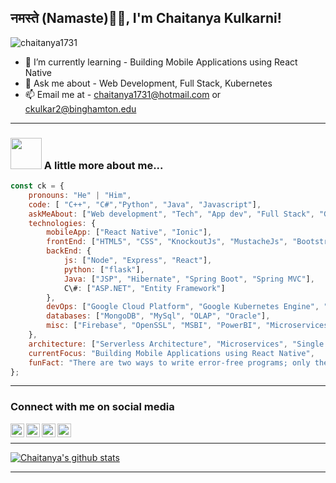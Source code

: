 ### <h2> नमस्ते (Namaste)🙏🏻, I'm Chaitanya Kulkarni!

<!--
**chaitanya1731/chaitanya1731** is a ✨ _special_ ✨ repository because its `README.md` (this file) appears on your GitHub profile.

Here are some ideas to get you started:
-->
<p align="left"> <img src="https://komarev.com/ghpvc/?username=chaitanya1731" alt="chaitanya1731" /> </p>

<!-- 
- 🔭 I’m currently working on - 
- ⚡ Fun fact: 
--> 
- 🌱 I’m currently learning - Building Mobile Applications using React Native
- 💬 Ask me about - Web Development, Full Stack, Kubernetes
- 📫 Email me at - chaitanya1731@hotmail.com or ckulkar2@binghamton.edu


---

### <img src="https://media.giphy.com/media/VgCDAzcKvsR6OM0uWg/giphy.gif" width="50"> A little more about me...  

```javascript
const ck = {
    pronouns: "He" | "Him",
    code: [ "C++", "C#","Python", "Java", "Javascript"],
    askMeAbout: ["Web development", "Tech", "App dev", "Full Stack", "Google Cloud"],
    technologies: {
        mobileApp: ["React Native", "Ionic"],
        frontEnd: ["HTML5", "CSS", "KnockoutJs", "MustacheJs", "Bootstrap", "Kendo UI", "JQuery"],
        backEnd: {
            js: ["Node", "Express", "React"],
            python: ["flask"],
            Java: ["JSP", "Hibernate", "Spring Boot", "Spring MVC"],
            C\#: ["ASP.NET", "Entity Framework"]
        },
        devOps: ["Google Cloud Platform", "Google Kubernetes Engine", "Docker🐳"],
        databases: ["MongoDB", "MySql", "OLAP", "Oracle"],
        misc: ["Firebase", "OpenSSL", "MSBI", "PowerBI", "Microservices"]
    },
    architecture: ["Serverless Architecture", "Microservices", "Single page applications", "MVC", "Onion Architecture"],
    currentFocus: "Building Mobile Applications using React Native",
    funFact: "There are two ways to write error-free programs; only the third one works"
};
```

---

### Connect with me on social media

[<img align="left" alt="codeSTACKr | LinkedIn" width="22px" src="https://cdn.jsdelivr.net/npm/simple-icons@v3/icons/linkedin.svg" />][linkedin]
[<img align="left" alt="codeSTACKr | Twitter" width="22px" src="https://cdn.jsdelivr.net/npm/simple-icons@v3/icons/twitter.svg" />][twitter]
[<img align="left" alt="codeSTACKr | Instagram" width="22px" src="https://cdn.jsdelivr.net/npm/simple-icons@v3/icons/instagram.svg" />][instagram]
[<img align="left" alt="codeSTACKr | Facebook" width="22px" src="https://cdn.jsdelivr.net/npm/simple-icons@v3/icons/facebook.svg" />][facebook]

<br/>


[linkedin]: https://www.linkedin.com/in/iamchaitanyakulkarni/
[twitter]: https://twitter.com/_twck
[instagram]: https://www.instagram.com/iamchaitanyakulkarni/
[facebook]: https://www.facebook.com/iamchaitanyakulkarni/

---
[![Chaitanya's github stats](https://github-readme-stats.vercel.app/api?username=chaitanya1731&hide=contribs,issues)](https://github.com/chaitanya1731/)

---
<!--
[![Top Langs](https://github-readme-stats.vercel.app/api/top-langs/?username=chaitanya1731&hide=CSS&layout=compact)](https://github.com/chaitanya1731/)
-->

